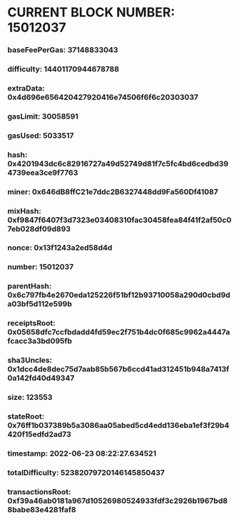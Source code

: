 # CURRENT BLOCK NUMBER: 15012037

### baseFeePerGas: 37148833043
### difficulty: 14401170944678788
### extraData: 0x4d696e656420427920416e74506f6f6c20303037
### gasLimit: 30058591
### gasUsed: 5033517
### hash: 0x4201943dc6c82916727a49d52749d81f7c5fc4bd6cedbd394739eea3ce9f7763
### miner: 0x646dB8ffC21e7ddc2B6327448dd9Fa560Df41087
### mixHash: 0xf9847f6407f3d7323e03408310fac30458fea84f41f2af50c07eb028df09d893
### nonce: 0x13f1243a2ed58d4d
### number: 15012037
### parentHash: 0x6c797fb4e2670eda125226f51bf12b93710058a290d0cbd9da03bf5d112e599b
### receiptsRoot: 0x05658dfc7ccfbdadd4fd59ec2f751b4dc0f685c9962a4447afcacc3a3bd095fb
### sha3Uncles: 0x1dcc4de8dec75d7aab85b567b6ccd41ad312451b948a7413f0a142fd40d49347
### size: 123553
### stateRoot: 0x76ff1b037389b5a3086aa05abed5cd4edd136eba1ef3f29b4420f15edfd2ad73
### timestamp: 2022-06-23 08:22:27.634521
### totalDifficulty: 52382079720146145850437
### transactionsRoot: 0xf39a46ab0181a967d10526980524933fdf3c2926b1967bd88babe83e4281faf8
